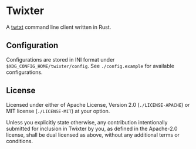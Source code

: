 

# Twixter

A [twtxt](https://twtxt.readthedocs.io) command line client written in Rust.


## Configuration

Configurations are stored in INI format under `$XDG_CONFIG_HOME/twixter/config`. See `./config.example` for available configurations.


## License

Licensed under either of Apache License, Version 2.0 (`./LICENSE-APACHE`) or MIT license (`./LICENSE-MIT`) at your option.

Unless you explicitly state otherwise, any contribution intentionally submitted for inclusion in Twixter by you, as defined in the Apache-2.0 license, shall be dual licensed as above, without any additional terms or conditions.
